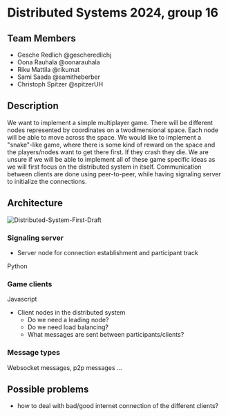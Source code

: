 # Distributed Systems 2024, group 16

## Team Members
* Gesche Redlich @gescheredlichj
* Oona Rauhala @oonarauhala
* Riku Mattila @rikumat
* Sami Saada @samitheberber
* Christoph Spitzer @spitzerUH

## Description

We want to implement a simple multiplayer game. There will be different nodes represented by coordinates on a twodimensional space. Each node will be able to move across the space. We would like to implement a "snake"-like game, where there is some kind of reward on the space and the players/nodes want to get there first. If they crash they die. We are unsure if we will be able to implement all of these game specific ideas as we will first focus on the distributed system in itself. Communication between clients are done using peer-to-peer, while having signaling server to initialize the connections.

## Architecture

![Distributed-System-First-Draft](https://github.com/user-attachments/assets/f672382a-1d7a-40f7-b9f9-a565cf85619f)

### Signaling server

* Server node for connection establishment and participant track

Python

### Game clients

Javascript

* Client nodes in the distributed system
  * Do we need a leading node?
  * Do we need load balancing?
  * What messages are sent between participants/clients?

### Message types

Websocket messages, p2p messages ...

## Possible problems
* how to deal with bad/good internet connection of the different clients?
